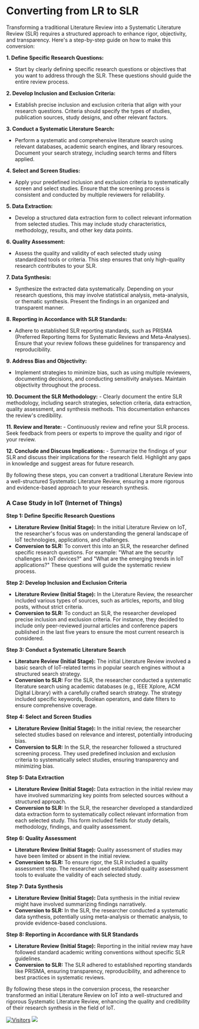 # Converting from LR to SLR

Transforming a traditional Literature Review into a Systematic Literature Review (SLR) requires a structured approach to enhance rigor, objectivity, and transparency. Here's a step-by-step guide on how to make this conversion:

**1. Define Specific Research Questions:**

* Start by clearly defining specific research questions or objectives that you want to address through the SLR. These questions should guide the entire review process.

**2. Develop Inclusion and Exclusion Criteria:**

* Establish precise inclusion and exclusion criteria that align with your research questions. Criteria should specify the types of studies, publication sources, study designs, and other relevant factors.

**3. Conduct a Systematic Literature Search:**

* Perform a systematic and comprehensive literature search using relevant databases, academic search engines, and library resources. Document your search strategy, including search terms and filters applied.

**4. Select and Screen Studies:**

* Apply your predefined inclusion and exclusion criteria to systematically screen and select studies. Ensure that the screening process is consistent and conducted by multiple reviewers for reliability.

**5. Data Extraction:**

* Develop a structured data extraction form to collect relevant information from selected studies. This may include study characteristics, methodology, results, and other key data points.

**6. Quality Assessment:**

* Assess the quality and validity of each selected study using standardized tools or criteria. This step ensures that only high-quality research contributes to your SLR.

**7. Data Synthesis:**

* Synthesize the extracted data systematically. Depending on your research questions, this may involve statistical analysis, meta-analysis, or thematic synthesis. Present the findings in an organized and transparent manner.

**8. Reporting in Accordance with SLR Standards:**

* Adhere to established SLR reporting standards, such as PRISMA (Preferred Reporting Items for Systematic Reviews and Meta-Analyses). Ensure that your review follows these guidelines for transparency and reproducibility.

**9. Address Bias and Objectivity:**

* Implement strategies to minimize bias, such as using multiple reviewers, documenting decisions, and conducting sensitivity analyses. Maintain objectivity throughout the process.

**10. Document the SLR Methodology:** - Clearly document the entire SLR methodology, including search strategies, selection criteria, data extraction, quality assessment, and synthesis methods. This documentation enhances the review's credibility.

**11. Review and Iterate:** - Continuously review and refine your SLR process. Seek feedback from peers or experts to improve the quality and rigor of your review.

**12. Conclude and Discuss Implications:** - Summarize the findings of your SLR and discuss their implications for the research field. Highlight any gaps in knowledge and suggest areas for future research.

By following these steps, you can convert a traditional Literature Review into a well-structured Systematic Literature Review, ensuring a more rigorous and evidence-based approach to your research synthesis.

### **A Case Study in IoT (Internet of Things)**

**Step 1: Define Specific Research Questions**

* **Literature Review (Initial Stage):** In the initial Literature Review on IoT, the researcher's focus was on understanding the general landscape of IoT technologies, applications, and challenges.
* **Conversion to SLR:** To convert this into an SLR, the researcher defined specific research questions. For example: "What are the security challenges in IoT devices?" and "What are the emerging trends in IoT applications?" These questions will guide the systematic review process.

**Step 2: Develop Inclusion and Exclusion Criteria**

* **Literature Review (Initial Stage):** In the Literature Review, the researcher included various types of sources, such as articles, reports, and blog posts, without strict criteria.
* **Conversion to SLR:** To conduct an SLR, the researcher developed precise inclusion and exclusion criteria. For instance, they decided to include only peer-reviewed journal articles and conference papers published in the last five years to ensure the most current research is considered.

**Step 3: Conduct a Systematic Literature Search**

* **Literature Review (Initial Stage):** The initial Literature Review involved a basic search of IoT-related terms in popular search engines without a structured search strategy.
* **Conversion to SLR:** For the SLR, the researcher conducted a systematic literature search using academic databases (e.g., IEEE Xplore, ACM Digital Library) with a carefully crafted search strategy. The strategy included specific keywords, Boolean operators, and date filters to ensure comprehensive coverage.

**Step 4: Select and Screen Studies**

* **Literature Review (Initial Stage):** In the initial review, the researcher selected studies based on relevance and interest, potentially introducing bias.
* **Conversion to SLR:** In the SLR, the researcher followed a structured screening process. They used predefined inclusion and exclusion criteria to systematically select studies, ensuring transparency and minimizing bias.

**Step 5: Data Extraction**

* **Literature Review (Initial Stage):** Data extraction in the initial review may have involved summarizing key points from selected sources without a structured approach.
* **Conversion to SLR:** In the SLR, the researcher developed a standardized data extraction form to systematically collect relevant information from each selected study. This form included fields for study details, methodology, findings, and quality assessment.

**Step 6: Quality Assessment**

* **Literature Review (Initial Stage):** Quality assessment of studies may have been limited or absent in the initial review.
* **Conversion to SLR:** To ensure rigor, the SLR included a quality assessment step. The researcher used established quality assessment tools to evaluate the validity of each selected study.

**Step 7: Data Synthesis**

* **Literature Review (Initial Stage):** Data synthesis in the initial review might have involved summarizing findings narratively.
* **Conversion to SLR:** In the SLR, the researcher conducted a systematic data synthesis, potentially using meta-analysis or thematic analysis, to provide evidence-based conclusions.

**Step 8: Reporting in Accordance with SLR Standards**

* **Literature Review (Initial Stage):** Reporting in the initial review may have followed standard academic writing conventions without specific SLR guidelines.
* **Conversion to SLR:** The SLR adhered to established reporting standards like PRISMA, ensuring transparency, reproducibility, and adherence to best practices in systematic reviews.

By following these steps in the conversion process, the researcher transformed an initial Literature Review on IoT into a well-structured and rigorous Systematic Literature Review, enhancing the quality and credibility of their research synthesis in the field of IoT.

[![Visitors](https://api.visitorbadge.io/api/visitors?path=https%3A%2F%2Fgithub.com%2Fdrshahizan&labelColor=%23697689&countColor=%23555555&style=plastic)](https://visitorbadge.io/status?path=https%3A%2F%2Fgithub.com%2Fdrshahizan)
![](https://hit.yhype.me/github/profile?user_id=81284918)